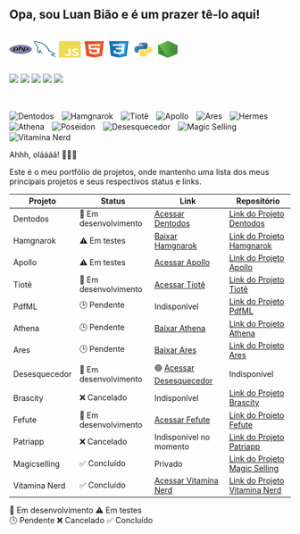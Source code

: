 ## Opa, sou Luan Bião e é um prazer tê-lo aqui!

<div style="display: inline_block"><br>
  <img align="center" alt="PHP" height="30" width="40" src="https://raw.githubusercontent.com/devicons/devicon/master/icons/php/php-original.svg"> 
  <img align="center" alt="MySQL" height="30" width="40" src="https://raw.githubusercontent.com/devicons/devicon/master/icons/mysql/mysql-original.svg"> 
  <img align="center" alt="Javascript" height="30" width="40" src="https://raw.githubusercontent.com/devicons/devicon/master/icons/javascript/javascript-plain.svg">
  <img align="center" alt="HTML5" height="30" width="40" src="https://raw.githubusercontent.com/devicons/devicon/master/icons/html5/html5-original.svg">
  <img align="center" alt="CSS" height="30" width="40" src="https://raw.githubusercontent.com/devicons/devicon/master/icons/css3/css3-original.svg">
  <img align="center" alt="Python" height="30" width="40" src="https://raw.githubusercontent.com/devicons/devicon/master/icons/python/python-original.svg">
  <img align="center" alt="NodeJS" height="30" width="40" src=" https://raw.githubusercontent.com/devicons/devicon/master/icons/nodejs/nodejs-original.svg">
</div>
  
  ##
 
<div> 
  <a href="https://www.youtube.com/channel/UC_-uuuZbY0AAt9CViNzvc-Q" target="_blank"><img src="https://img.shields.io/badge/YouTube-FF0000?style=for-the-badge&logo=youtube&logoColor=white" target="_blank"></a>
  <a href="https://instagram.com/luanbiao" target="_blank"><img src="https://img.shields.io/badge/-Instagram-%23E4405F?style=for-the-badge&logo=instagram&logoColor=white" target="_blank"></a>
  <a href="https://discord.gg/wagxzStdcR" target="_blank"><img src="https://img.shields.io/badge/Discord-7289DA?style=for-the-badge&logo=discord&logoColor=white" target="_blank"></a> 
  <a href = "mailto:luanbiao@hotmail.com"><img src="https://img.shields.io/badge/-Gmail-%23333?style=for-the-badge&logo=gmail&logoColor=white" target="_blank"></a>
  <a href="https://www.linkedin.com/in/luan-biao" target="_blank"><img src="https://img.shields.io/badge/-LinkedIn-%230077B5?style=for-the-badge&logo=linkedin&logoColor=white" target="_blank"></a> 
</div>

##

<div style="display: inline_block"><br>
  <img align="center" alt="Dentodos" height="60" src="https://desesquecedor.com.br/uploads/1/anexos/dentodos.png" style="margin-right: 10px;">
  <img align="center" alt="Hamgnarok" height="60" src="https://desesquecedor.com.br/uploads/1/anexos/icone.png" style="margin-right: 10px;">
  <img align="center" alt="Tiotê" height="60" src="https://tiote.com.br/tiote_t.png" style="margin-right: 10px;">
  <img align="center" alt="Apollo" height="60" src="https://zeus.tiote.com.br/imgs/apolo.png" style="margin-right: 10px;"> 
  <img align="center" alt="Ares" height="60" src="https://zeus.tiote.com.br/imgs/ares.png" style="margin-right: 10px;">
  <img align="center" alt="Hermes" height="60"  src="https://zeus.tiote.com.br/imgs/hermes.png" style="margin-right: 10px;">
  <img align="center" alt="Athena" height="60" src="https://zeus.tiote.com.br/imgs/athena.png" style="margin-right: 10px;">
  <img align="center" alt="Poseidon" height="60" src="https://zeus.tiote.com.br/imgs/poseidon.png" style="margin-right: 10px;">
  <img align="center" alt="Desesquecedor" height="60" src="https://desesquecedor.com.br/img/logo2.webp" style="margin-right: 10px;"> 
  <img align="center" alt="Magic Selling" height="60" src="https://desesquecedor.com.br/uploads/1/anexos/magicselling.png" style="margin-right: 10px;">  
  <img align="center" alt="Vitamina Nerd" height="60" src="https://vitaminanerd.com.br/marcas/Logo%20PinT.png" style="margin-right: 10px;">
</div>


Ahhh, oláááá! 👋👋👋

Este é o meu portfólio de projetos, onde mantenho uma lista dos meus principais projetos e seus respectivos status e links.

| Projeto       | Status       | Link | Repositório                                      |
|---------------|--------------|----------------|-------------------------------------------|
| Dentodos      | 🚧 Em desenvolvimento  | [Acessar Dentodos](https://dentodos.com.br) | [Link do Projeto Dentodos](https://github.com/luanbiao/dentodos) |
| Hamgnarok     | ⚠️ Em testes     | [Baixar Hamgnarok](https://#)      | [Link do Projeto Hamgnarok](https://github.com/luanbiao/hamgnarok) |
| Apollo        | ⚠️ Em testes     | [Acessar Apollo](https://apollo.tiote.com.br)     | [Link do Projeto Apollo](https://github.com/luanbiao/apollo) |
| Tiotê         | 🚧 Em desenvolvimento  | [Acessar Tiotê](https://tiote.com.br)     | [Link do Projeto Tiotê](https://github.com/luanbiao/tiote) |
| PdfML         | 🕒 Pendente      | Indisponível   | [Link do Projeto PdfML](https://github.com/luanbiao/pdfml) |
| Athena        | 🕒 Pendente      | [Baixar Athena](https://zeus.tiote.com.br)    | [Link do Projeto Athena](https://github.com/luanbiao/athena) |
| Ares          | 🕒 Pendente      | [Baixar Ares](https://zeus.tiote.com.br)    | [Link do Projeto Ares](https://github.com/luanbiao/ares) |
| Desesquecedor | 🚧 Em desenvolvimento  | 🟢 [Acessar Desesquecedor](https://desesquecedor.com.br)    | Indisponível |
| Brascity      | ❌ Cancelado     | Indisponível    | [Link do Projeto Brascity](https://github.com/luanbiao/brascity) |
| Fefute        | 🚧 Em desenvolvimento  | [Acessar Fefute](https://fefute.com.br)     | [Link do Projeto Fefute](https://github.com/luanbiao/fefute) |
| Patriapp      | ❌ Cancelado     | Indisponível no momento     | [Link do Projeto Patriapp](https://github.com/luanbiao/patriapp) |
| Magicselling  | ✅ Concluído     | Privado | [Link do Projeto Magic Selling](https://github.com/luanbiao/magicselling) |
| Vitamina Nerd | ✅ Concluído    | [Acessar Vitamina Nerd](https://vitaminanerd.com.br)      | [Link do Projeto Vitamina Nerd](https://github.com/luanbiao/vitaminanerd) |

🚧 Em desenvolvimento
⚠️ Em testes  
🕒 Pendente
❌ Cancelado
✅ Concluído


